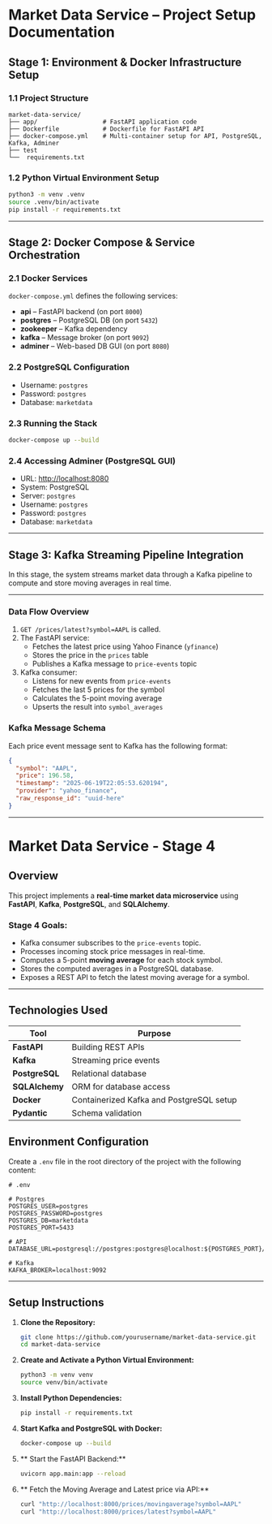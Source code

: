 # Market Data Service – Project Setup Documentation

## Stage 1: Environment & Docker Infrastructure Setup

### 1.1 Project Structure
```
market-data-service/
├── app/                  # FastAPI application code
├── Dockerfile            # Dockerfile for FastAPI API
├── docker-compose.yml    # Multi-container setup for API, PostgreSQL, Kafka, Adminer
├── test
└──  requirements.txt           
```

### 1.2 Python Virtual Environment Setup
```bash
python3 -m venv .venv
source .venv/bin/activate
pip install -r requirements.txt
```
---

## Stage 2: Docker Compose & Service Orchestration

### 2.1 Docker Services
`docker-compose.yml` defines the following services:

- **api** – FastAPI backend (on port `8000`)
- **postgres** – PostgreSQL DB (on port `5432`)
- **zookeeper** – Kafka dependency
- **kafka** – Message broker (on port `9092`)
- **adminer** – Web-based DB GUI (on port `8080`)

### 2.2 PostgreSQL Configuration
- Username: `postgres`
- Password: `postgres`
- Database: `marketdata`

### 2.3 Running the Stack
```bash
docker-compose up --build
```

### 2.4 Accessing Adminer (PostgreSQL GUI)
- URL: [http://localhost:8080](http://localhost:8080)
- System: PostgreSQL
- Server: `postgres`
- Username: `postgres`
- Password: `postgres`
- Database: `marketdata`

---

## Stage 3: Kafka Streaming Pipeline Integration

In this stage, the system streams market data through a Kafka pipeline to compute and store moving averages in real time.

---

### Data Flow Overview

1. `GET /prices/latest?symbol=AAPL` is called.
2. The FastAPI service:
   - Fetches the latest price using Yahoo Finance (`yfinance`)
   - Stores the price in the `prices` table
   - Publishes a Kafka message to `price-events` topic
3. Kafka consumer:
   - Listens for new events from `price-events`
   - Fetches the last 5 prices for the symbol
   - Calculates the 5-point moving average
   - Upserts the result into `symbol_averages`

### Kafka Message Schema

Each price event message sent to Kafka has the following format:

```json
{
  "symbol": "AAPL",
  "price": 196.58,
  "timestamp": "2025-06-19T22:05:53.620194",
  "provider": "yahoo_finance",
  "raw_response_id": "uuid-here"
}
```
---

# Market Data Service - Stage 4

## Overview

This project implements a **real-time market data microservice** using **FastAPI**, **Kafka**, **PostgreSQL**, and **SQLAlchemy**.

### Stage 4 Goals:
- Kafka consumer subscribes to the `price-events` topic.
- Processes incoming stock price messages in real-time.
- Computes a 5-point **moving average** for each stock symbol.
- Stores the computed averages in a PostgreSQL database.
- Exposes a REST API to fetch the latest moving average for a symbol.

---

## Technologies Used

| Tool           | Purpose                                      |
|----------------|----------------------------------------------|
| **FastAPI**    | Building REST APIs                           |
| **Kafka**      | Streaming price events                       |
| **PostgreSQL** | Relational database                          |
| **SQLAlchemy** | ORM for database access                      |
| **Docker**     | Containerized Kafka and PostgreSQL setup     |
| **Pydantic**   | Schema validation                            |


## Environment Configuration

Create a `.env` file in the root directory of the project with the following content:

```env
# .env

# Postgres
POSTGRES_USER=postgres
POSTGRES_PASSWORD=postgres
POSTGRES_DB=marketdata
POSTGRES_PORT=5433

# API
DATABASE_URL=postgresql://postgres:postgres@localhost:${POSTGRES_PORT}/marketdata

# Kafka
KAFKA_BROKER=localhost:9092

```
---
## Setup Instructions

1. **Clone the Repository:**

   ```bash
   git clone https://github.com/yourusername/market-data-service.git
   cd market-data-service

2. **Create and Activate a Python Virtual Environment:**

   ```bash
   python3 -m venv venv
   source venv/bin/activate

3. **Install Python Dependencies:**

   ```bash
   pip install -r requirements.txt

4. **Start Kafka and PostgreSQL with Docker:**

   ```bash
   docker-compose up --build

5. ** Start the FastAPI Backend:**

   ```bash
   uvicorn app.main:app --reload

6. ** Fetch the Moving Average and Latest price via API:**

   ```bash
   curl "http://localhost:8000/prices/movingaverage?symbol=AAPL"
   curl "http://localhost:8000/prices/latest?symbol=AAPL"






